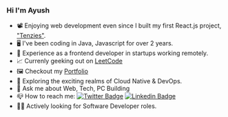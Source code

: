 ### Hi I'm Ayush
- 📽️ Enjoying web development even since I built my first React.js project, ["Tenzies"](https://github.com/ayushsgithub/Tenzies).
- 🖥️ I've been coding in Java, Javascript for over 2 years.
- 🥼 Experience as a frontend developer in startups working remotely.
- 📈️ Currenly geeking out on [LeetCode](https://leetcode.com/u/ayushchaurasiya78/) 
- 🖼️ Checkout my [Portfolio](https://ayushsport.netlify.app/)
- 🌱 Exploring the exciting realms of Cloud Native & DevOps.
- 💬 Ask me about Web, Tech, PC Building
- 📪 How to reach me: [![Twitter Badge](https://img.shields.io/badge/-Twitter-1ca0f1?style=flat-square&labelColor=1ca0f1&logo=twitter&logoColor=white&link=https://twitter.com/ayushisreal)](https://twitter.com/ayushisreal) [![Linkedin Badge](https://img.shields.io/badge/-LinkedIn-blue?style=flat-square&logo=Linkedin&logoColor=white&link=https://www.linkedin.com/in/ayushslink/)](https://www.linkedin.com/in/ayushslink/) 
- 👨‍💻 Actively looking for Software Developer roles. 
